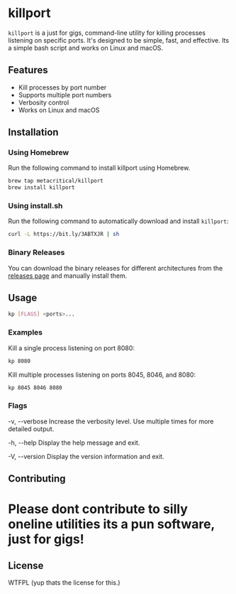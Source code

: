 # killport

`killport` is a just for gigs, command-line utility for killing processes listening on specific ports. It's designed to be simple, fast, and effective. Its a simple bash script and works on Linux and macOS. 

## Features

- Kill processes by port number
- Supports multiple port numbers
- Verbosity control
- Works on Linux and macOS

## Installation

### Using Homebrew

Run the following command to install killport using Homebrew.

```sh
brew tap metacritical/killport
brew install killport
```

### Using install.sh

Run the following command to automatically download and install `killport`:

```sh
curl -L https://bit.ly/3ABTXJR | sh
```

### Binary Releases

You can download the binary releases for different architectures from the [releases page](https://github.com/metacritical/killport/releases) and manually install them.

## Usage

```sh
kp [FLAGS] <ports>...
```

### Examples

Kill a single process listening on port 8080:

```sh
kp 8080
```

Kill multiple processes listening on ports 8045, 8046, and 8080:

```sh
kp 8045 8046 8080
```
### Flags

-v, --verbose
    Increase the verbosity level. Use multiple times for more detailed output.

-h, --help
    Display the help message and exit.

-V, --version
    Display the version information and exit.

## Contributing

# Please dont contribute to silly oneline utilities its a pun software, just for gigs!

## License

WTFPL (yup thats the license for this.)
